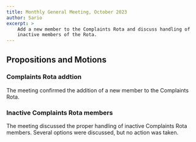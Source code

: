 ```yaml
---
title: Monthly General Meeting, October 2023
author: Sario
excerpt: >
    Add a new member to the Complaints Rota and discuss handling of 
    inactive members of the Rota.
---
```


## Propositions and Motions

### Complaints Rota addtion

The meeting confirmed the addition of a new member to the Complaints Rota.

### Inactive Complaints Rota members

The meeting discussed the proper handling of inactive Complaints Rota members.
Several options were discussed, but no action was taken.
